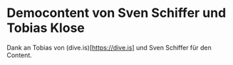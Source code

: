 # Democontent von Sven Schiffer und Tobias Klose
Dank an Tobias von (dive.is)[https://dive.is] und Sven Schiffer für den Content.